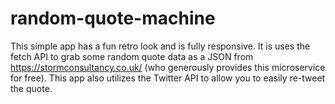 # random-quote-machine
This simple app has a fun retro look and is fully responsive.
It is uses the fetch API to grab some random quote data as a JSON from https://stormconsultancy.co.uk/ (who generously provides this microservice for free). This app also utilizes the Twitter API to allow you to easily re-tweet the quote.

